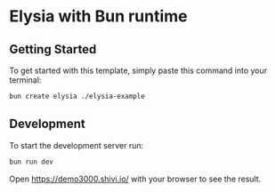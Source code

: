 # Elysia with Bun runtime

## Getting Started

To get started with this template, simply paste this command into your terminal:

```bash
bun create elysia ./elysia-example
```

## Development

To start the development server run:

```bash
bun run dev
```

Open https://demo3000.shivi.io/ with your browser to see the result.
